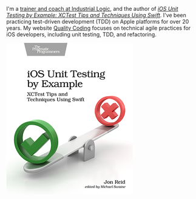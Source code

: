 I'm a [trainer and coach at Industrial Logic](https://www.industriallogic.com/people/jon/), and
the author of _[iOS Unit Testing by Example: XCTest Tips and Techniques Using Swift](https://iosunittestingbyexample.com)_.
I've been practicing test-driven development (TDD) on Apple platforms for over 20 years.
My website [Quality Coding](https://qualitycoding.org) focuses on technical agile practices for iOS developers, including unit testing, TDD, and refactoring.

![book cover](https://raw.githubusercontent.com/jonreid/jonreid/master/ios-unit-testing-by-example-cover.png)
